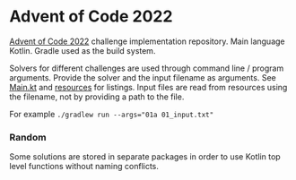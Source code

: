 # Advent of Code 2022

[Advent of Code 2022](https://adventofcode.com/2022) challenge implementation repository. Main language Kotlin. Gradle
used as the build system.

Solvers for different challenges are used through command line / program arguments. Provide the solver and the input
filename as arguments. See [Main.kt](src/main/kotlin/Main.kt) and [resources](src/main/resources) for listings. Input 
files are read from resources using the filename, not by providing a path to the file.

For example `./gradlew run --args="01a 01_input.txt"`

### Random

Some solutions are stored in separate packages in order to use Kotlin top level functions without naming conflicts.
